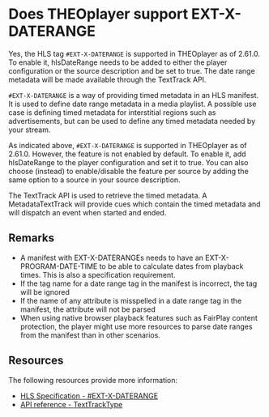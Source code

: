 # Does THEOplayer support EXT-X-DATERANGE

Yes, the HLS tag `#EXT-X-DATERANGE` is supported in THEOplayer as of 2.61.0. To enable it, hlsDateRange needs to be added to either the player configuration or the source description and be set to true. The date range metadata will be made available through the TextTrack API.

`#EXT-X-DATERANGE` is a way of providing timed metadata in an HLS manifest. It is used to define date range metadata in a media playlist. A possible use case is defining timed metadata for interstitial regions such as advertisements, but can be used to define any timed metadata needed by your stream.

As indicated above, `#EXT-X-DATERANGE` is supported in THEOplayer as of 2.61.0. However, the feature is not enabled by default. To enable it, add hlsDateRange to the player configuration and set it to true. You can also choose (instead) to enable/disable the feature per source by adding the same option to a source in your source description.

The TextTrack API is used to retrieve the timed metadata. A MetadataTextTrack will provide cues which contain the timed metadata and will dispatch an event when started and ended.

## Remarks

- A manifest with EXT-X-DATERANGEs needs to have an EXT-X-PROGRAM-DATE-TIME to be able to calculate dates from playback times. This is also a specification requirement.
- If the tag name for a date range tag in the manifest is incorrect, the tag will be ignored
- If the name of any attribute is misspelled in a date range tag in the manifest, the attribute will not be parsed
- When using native browser playback features such as FairPlay content protection, the player might use more resources to parse date ranges from the manifest than in other scenarios.

## Resources

The following resources provide more information:

- [HLS Specification - #EXT-X-DATERANGE](https://tools.ietf.org/html/draft-pantos-hls-rfc8216bis-04#section-4.4.2.7)
- [API reference - TextTrackType](pathname:///theoplayer/v4/api-reference/web/types/TextTrackType.html)

